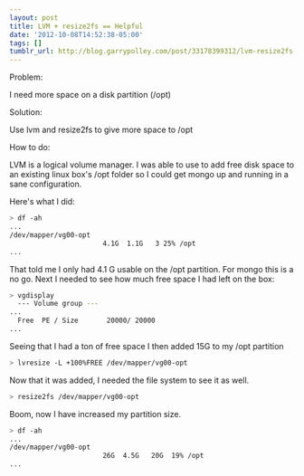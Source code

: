 ```yaml
---
layout: post
title: LVM + resize2fs == Helpful
date: '2012-10-08T14:52:38-05:00'
tags: []
tumblr_url: http://blog.garrypolley.com/post/33178399312/lvm-resize2fs-helpful
---
```

Problem:

I need more space on a disk partition (/opt)

Solution:

Use lvm and resize2fs to give more space to /opt

How to do:

LVM is a logical volume manager.  I was able to use to add free disk space to an existing linux box's /opt folder so I could get mongo up and running in a sane configuration.

Here's what I did:

```bash
> df -ah
...
/dev/mapper/vg00-opt
                       4.1G  1.1G   3 25% /opt
...
```


That told me I only had 4.1 G usable on the /opt partition.  For mongo this is a no go.  Next I needed to see how much free space I had left on the box:

```bash
> vgdisplay
  --- Volume group ---
...
  Free  PE / Size       20000/ 20000
...
```


Seeing that I had a ton of free space I then added 15G to my /opt partition

```bash
> lvresize -L +100%FREE /dev/mapper/vg00-opt
```

Now that it was added, I needed the file system to see it as well.

```bash
> resize2fs /dev/mapper/vg00-opt
```

Boom, now I have increased my partition size.

```bash
> df -ah
...
/dev/mapper/vg00-opt
                       26G  4.5G   20G  19% /opt
...
```
